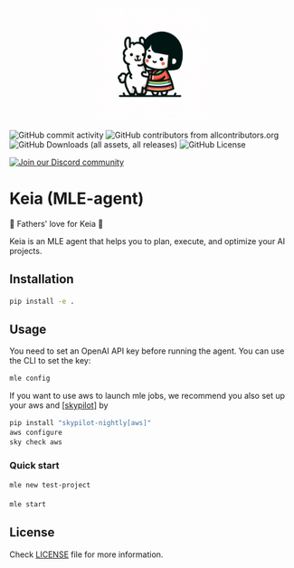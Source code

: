 <div align="center">
 <img alt="keia-llama" height="200px" src="assets/keia_llama.webp">
</div>

![GitHub commit activity](https://img.shields.io/github/commit-activity/w/MLSysOps/MLE-agent)
![GitHub contributors from allcontributors.org](https://img.shields.io/github/all-contributors/MLSysOps/MLE-agent)
![GitHub Downloads (all assets, all releases)](https://img.shields.io/github/downloads/MLSysOps/MLE-agent/total)
![GitHub License](https://img.shields.io/github/license/MLSysOps/MLE-agent)


<a href="https://discord.gg/SgxBpENGRG"><img src="https://img.shields.io/badge/Discord-Join%20Us-purple?logo=discord&logoColor=white&style=flat" alt="Join our Discord community"></a>

# Keia (MLE-agent)

:love_letter: Fathers' love for Keia :love_letter:

Keia is an MLE agent that helps you to plan, execute, and optimize your AI projects.

## Installation

```bash
pip install -e .
```

## Usage

You need to set an OpenAI API key before running the agent. You can use the CLI to set the key:

```bash
mle config
```

If you want to use aws to launch mle jobs, we recommend you also set up your aws and [[skypilot]](https://skypilot.readthedocs.io/en/latest/getting-started/installation.html) by

```bash
pip install "skypilot-nightly[aws]"
aws configure
sky check aws
```

### Quick start

```bash
mle new test-project

mle start
```


## License

Check [LICENSE](LICENSE) file for more information.
